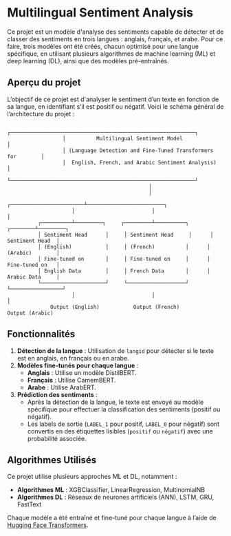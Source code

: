 # Multilingual Sentiment Analysis

Ce projet est un modèle d'analyse des sentiments capable de détecter et de classer des sentiments en trois langues : anglais, français, et arabe. Pour ce faire, trois modèles ont été créés, chacun optimisé pour une langue spécifique, en utilisant plusieurs algorithmes de machine learning (ML) et deep learning (DL), ainsi que des modèles pré-entraînés.

## Aperçu du projet

L’objectif de ce projet est d'analyser le sentiment d’un texte en fonction de sa langue, en identifiant s’il est positif ou négatif. Voici le schéma général de l’architecture du projet :

                      ┌────────────────────────────────────────────────────────────┐
                      │          Multilingual Sentiment Model                      │
                      │ (Language Detection and Fine-Tuned Transformers for        │
                      │  English, French, and Arabic Sentiment Analysis)           │
                      └────────────────────────────────────────────────────────────┘
                                                  │                    
                                                  │                    
                         ┌────────────────────────┴─────────────────────────┐          
                         │                         │                         │          
              ┌──────────┴─────────┐     ┌─────────┴──────────┐      ┌────────┴─────────┐     
              │ Sentiment Head      │     │ Sentiment Head     │      │ Sentiment Head  │     
              │ (English)           │     │ (French)          │      │ (Arabic)        │     
              │ Fine-tuned on       │     │ Fine-tuned on     │      │ Fine-tuned on   │     
              │ English Data        │     │ French Data       │      │ Arabic Data     │     
              └─────────────────────┘     └───────────────────┘      └─────────────────┘     
                         │                         │                         │
                  Output (English)           Output (French)             Output (Arabic)


## Fonctionnalités

1. **Détection de la langue** : Utilisation de `langid` pour détecter si le texte est en anglais, en français ou en arabe.
2. **Modèles fine-tunés pour chaque langue** :
   - **Anglais** : Utilise un modèle DistilBERT.
   - **Français** : Utilise CamemBERT.
   - **Arabe** : Utilise ArabERT.
3. **Prédiction des sentiments** : 
   - Après la détection de la langue, le texte est envoyé au modèle spécifique pour effectuer la classification des sentiments (positif ou négatif).
   - Les labels de sortie (`LABEL_1` pour positif, `LABEL_0` pour négatif) sont convertis en des étiquettes lisibles (`positif` ou `négatif`) avec une probabilité associée.

## Algorithmes Utilisés

Ce projet utilise plusieurs approches ML et DL, notamment :
- **Algorithmes ML** : XGBClassifier, LinearRegression, MultinomialNB
- **Algorithmes DL** : Réseaux de neurones artificiels (ANN), LSTM, GRU, FastText

Chaque modèle a été entraîné et fine-tuné pour chaque langue à l’aide de [Hugging Face Transformers](https://huggingface.co/transformers/).
